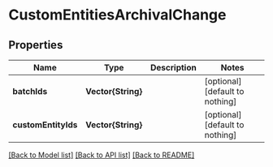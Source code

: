 # CustomEntitiesArchivalChange


## Properties
Name | Type | Description | Notes
------------ | ------------- | ------------- | -------------
**batchIds** | **Vector{String}** |  | [optional] [default to nothing]
**customEntityIds** | **Vector{String}** |  | [optional] [default to nothing]


[[Back to Model list]](../README.md#models) [[Back to API list]](../README.md#api-endpoints) [[Back to README]](../README.md)


